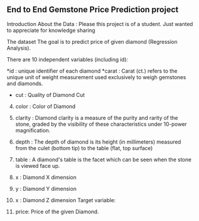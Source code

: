 ## End to End Gemstone Price Prediction project

Introduction About the Data :
Please this project is of a student. Just wanted to appreciate for knowledge sharing

The dataset The goal is to predict price of given diamond (Regression Analysis).

There are 10 independent variables (including id):

*id : unique identifier of each diamond 
*carat : Carat (ct.) refers to the unique unit of weight measurement used exclusively to weigh gemstones and diamonds.
* cut : Quality of Diamond Cut
4. color : Color of Diamond
5. clarity : Diamond clarity is a measure of the purity and rarity of the stone, graded by the visibility of these characteristics under 10-power magnification.
6. depth : The depth of diamond is its height (in millimeters) measured from the culet (bottom tip) to the table (flat, top surface)
7. table : A diamond's table is the facet which can be seen when the stone is viewed face up.
8. x : Diamond X dimension
9. y : Diamond Y dimension
10. x : Diamond Z dimension
Target variable:

11. price: Price of the given Diamond.
